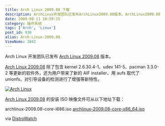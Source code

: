 ```yaml
---
title: Arch Linux 2009.08 下载
description: ArchLinux开发团队已发布ArchLinux2009.08版本。ArchLinux2009.08除了包含kernel2.6.30.4-1、udev141-5、pacman3.3.0-2等更新的软件外，还为用户带来了新的AIFinstaller、用aufs取代了unionfs、对引导设备的检测进行了增强等新特性。
date: 2009-08-11 10:59:15
category: 操作系统
tags: ['Arch', 'Linux']
post_id: 938
alias: Arch-Linux-2009.08
ViewNums: 2842
---
```


Arch Linux 开发团队已发布 [Arch Linux 2009.08](/blog/arch-linux-200908) 版本。

[Arch Linux 2009.08](/blog/arch-linux-200908) 除了包含 kernel 2.6.30.4-1、udev 141-5、pacman 3.3.0-2 等更新的软件外，还为用户带来了新的 AIF installer、用 aufs 取代了 unionfs、对引导设备的检测进行了增强等新特性。

[![Arch Linux](http://ubuntucookbook.com/i/2008/03/archlinux-logo.png)](/blog/arch-linux-200908)

[Arch Linux 2009.08](/blog/arch-linux-200908) 的安装 ISO 映像文件可从以下地址下载：

archlinux-2009.08-core-i686.iso
[archlinux-2009.08-core-x86_64.iso](http://archlinux.unixheads.org/iso/2009.08/archlinux-2009.08-core-x86_64.iso)

via [DistroWatch](http://distrowatch.com/?newsid=05612)

